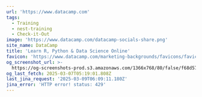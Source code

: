 ```yaml
---
url: 'https://www.datacamp.com'
tags:
  - Training
  - nest-training
  - Check-it-Out
image: 'https://www.datacamp.com/datacamp-socials-share.png'
site_name: DataCamp
title: 'Learn R, Python & Data Science Online'
favicon: 'https://www.datacamp.com/marketing-backgrounds/favicons/favicon-196x196.png'
og_screenshot_url: >-
  https://og-screenshots-prod.s3.amazonaws.com/1366x768/80/false/f68d57cb3c76caf067af1da510aee2b322de7cb77ac874fc4b0170035504d5ca.jpeg
og_last_fetch: 2025-03-07T05:19:01.808Z
last_jina_request: '2025-03-09T06:09:11.180Z'
jina_error: 'HTTP error! status: 429'
---
```


